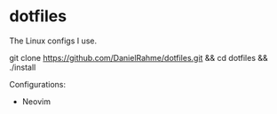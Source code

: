 # dotfiles
The Linux configs I use.


git clone https://github.com/DanielRahme/dotfiles.git && cd dotfiles && ./install

Configurations:
  * Neovim
